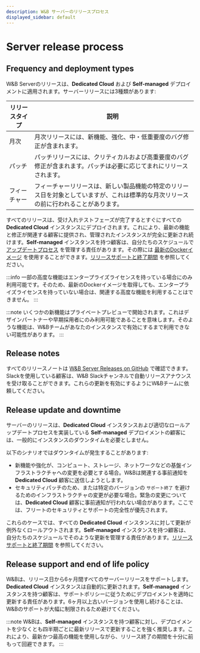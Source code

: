 ```yaml
---
description: W&B サーバーのリリースプロセス
displayed_sidebar: default
---
```



# Server release process

## Frequency and deployment types
W&B Serverのリリースは、**Dedicated Cloud** および **Self-managed** デプロイメントに適用されます。サーバーリリースには3種類があります:

| リリースタイプ | 説明 |
|--------------|-------------|
| 月次 | 月次リリースには、新機能、強化、中・低重要度のバグ修正が含まれます。 |
| パッチ | パッチリリースには、クリティカルおよび高重要度のバグ修正が含まれます。パッチは必要に応じてまれにリリースされます。 |
| フィーチャー | フィーチャーリリースは、新しい製品機能の特定のリリース日を対象としていますが、これは標準的な月次リリースの前に行われることがあります。 |

すべてのリリースは、受け入れテストフェーズが完了するとすぐにすべての **Dedicated Cloud** インスタンスにデプロイされます。これにより、最新の機能と修正が関連する顧客に提供され、管理されたインスタンスが完全に更新され続けます。**Self-managed** インスタンスを持つ顧客は、自分たちのスケジュールで [アップデートプロセス](./server-upgrade-process.md) を管理する責任があります。その際には [最新のDockerイメージ](https://hub.docker.com/r/wandb/local) を使用することができます。[リリースサポートと終了期間](#release-support-and-end-of-life) を参照してください。

:::info
一部の高度な機能はエンタープライズライセンスを持っている場合にのみ利用可能です。そのため、最新のDockerイメージを取得しても、エンタープライズライセンスを持っていない場合は、関連する高度な機能を利用することはできません。
:::

:::note
いくつかの新機能はプライベートプレビューで開始されます。これはデザインパートナーや早期採用者にのみ利用可能であることを意味します。そのような機能は、W&Bチームがあなたのインスタンスで有効にするまで利用できない可能性があります。
:::

## Release notes
すべてのリリースノートは [W&B Server Releases on GitHub](https://github.com/wandb/server/releases) で確認できます。Slackを使用している顧客は、W&B Slackチャンネルで自動リリースアナウンスを受け取ることができます。これらの更新を有効にするようにW&Bチームに依頼してください。

## Release update and downtime
サーバーのリリースは、**Dedicated Cloud** インスタンスおよび適切なロールアップデートプロセスを実装している **Self-managed** デプロイメントの顧客には、一般的にインスタンスのダウンタイムを必要としません。

以下のシナリオではダウンタイムが発生することがあります:
* 新機能や強化が、コンピュート、ストレージ、ネットワークなどの基盤インフラストラクチャへの変更を必要とする場合。W&Bは関連する事前通知を **Dedicated Cloud** 顧客に送信しようとします。
* セキュリティパッチのため、または特定のバージョンの `サポート終了` を避けるためのインフラストラクチャの変更が必要な場合。緊急の変更については、**Dedicated Cloud** 顧客に事前通知が行われない場合があります。ここでは、フリートのセキュリティとサポートの完全性が優先されます。

これらのケースでは、すべての **Dedicated Cloud** インスタンスに対して更新が例外なくロールアウトされます。**Self-managed** インスタンスを持つ顧客は、自分たちのスケジュールでそのような更新を管理する責任があります。[リリースサポートと終了期間](#release-support-and-end-of-life) を参照してください。

## Release support and end of life policy
W&Bは、リリース日から6ヶ月間すべてのサーバーリリースをサポートします。**Dedicated Cloud** インスタンスは自動的に更新されます。**Self-managed** インスタンスを持つ顧客は、サポートポリシーに従うためにデプロイメントを適時に更新する責任があります。6ヶ月以上古いバージョンを使用し続けることは、W&Bのサポートが大幅に制限されるため避けてください。

:::note
W&Bは、**Self-managed** インスタンスを持つ顧客に対し、デプロイメントを少なくとも四半期ごとに最新リリースで更新することを強く推奨します。これにより、最新かつ最高の機能を使用しながら、リリース終了の期間を十分に前もって回避できます。
:::
